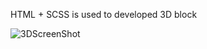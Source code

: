 HTML + SCSS is used to developed 3D block

![3DScreenShot](https://github.com/AmarjitSinghCodeHub/3DdesignExp/assets/26737318/62c488df-45f4-42a0-9164-2d4e784c1e4b)
